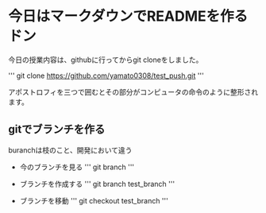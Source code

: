 # 今日はマークダウンでREADMEを作るドン
今日の授業内容は、githubに行ってからgit cloneをしました。

'''
git clone https://github.com/yamato0308/test_push.git
'''

アポストロフィを三つで囲むとその部分がコンピュータの命令のように整形されます。


## gitでブランチを作る

buranchは枝のこと、開発において違う


- 今のブランチを見る
'''
git branch 
'''

- ブランチを作成する
'''
git branch test_branch
'''

- ブランチを移動
'''
git checkout test_branch
'''
